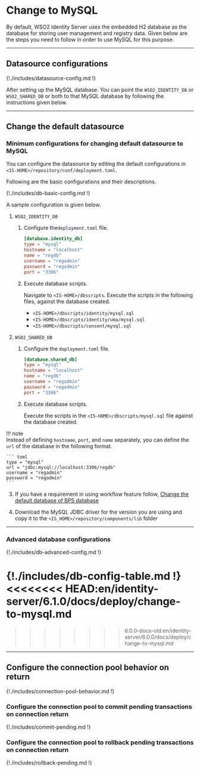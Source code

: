 # Change to MySQL

By default, WSO2 Identity Server uses the embedded H2 database as the database
for storing user management and registry data. Given below are the steps
you need to follow in order to use MySQL for this purpose. 

---

## Datasource configurations

{!./includes/datasource-config.md !}
                       
After setting up the MySQL database. You can point the `WSO2_IDENTITY_DB` or 
`WSO2_SHARED_DB` or both to that MySQL database by following the instructions given below.

---

## Change the default datasource

### Minimum configurations for changing default datasource to MySQL
 
You can configure the datasource by editing the default configurations in `<IS-HOME>/repository/conf/deployment.toml`. 

Following are the basic configurations and their descriptions. 

{!./includes/db-basic-config.md !}  
 
A sample configuration is given below.

1. `WSO2_IDENTITY_DB` 

    1. Configure the`deployment.toml` file.

        ``` toml
        [database.identity_db]
        type = "mysql"
        hostname = "localhost"
        name = "regdb"
        username = "regadmin"
        password = "regadmin"
        port = "3306"
        ```
    
    1. Execute database scripts.
    
        Navigate to `<IS-HOME>/dbscripts`. Execute the scripts in the following files, against the database created.
        
        - `<IS-HOME>/dbscripts/identity/mysql.sql`
        - `<IS-HOME>/dbscripts/identity/uma/mysql.sql`
        - `<IS-HOME>/dbscripts/consent/mysql.sql`
        
2. `WSO2_SHARED_DB`
    
    1.  Configure the `deployment.toml` file. 

        ``` toml
        [database.shared_db]
        type = "mysql"
        hostname = "localhost"
        name = "regdb"
        username = "regadmin"
        password = "regadmin"
        port = "3306"
        ```
        
    1.  Execute database scripts.
    
        Execute the scripts in the `<IS-HOME>/dbscripts/mysql.sql` file against the database created.
                         
!!! note     
    Instead of defining `hostname`, `port`, and `name` separately, you can define the `url`
    of the database in the following format.
                
    ``` toml
    type = "mysql"
    url = "jdbc:mysql://localhost:3306/regdb"
    username = "regadmin"
    password = "regadmin"
    ```  
            
        
3. If you have a requirement in using workflow feature follow, 
    [Change the default database of BPS database]({{base_path}}/deploy/change-datasource-bpsds)
    
4.  Download the MySQL JDBC driver for the version you are using and copy it to the `<IS_HOME>/repository/components/lib` folder  

    
           
---

### Advanced database configurations

{!./includes/db-advanced-config.md !}

{!./includes/db-config-table.md !}
<<<<<<<< HEAD:en/identity-server/6.1.0/docs/deploy/change-to-mysql.md
========


>>>>>>>> 6.0.0-docs-old:en/identity-server/6.0.0/docs/deploy/change-to-mysql.md
---
  
## Configure the connection pool behavior on return 

{!./includes/connection-pool-behavior.md !}

### Configure the connection pool to commit pending transactions on connection return
        
{!./includes/commit-pending.md !}

### Configure the connection pool to rollback pending transactions on connection return

{!./includes/rollback-pending.md !}


    
